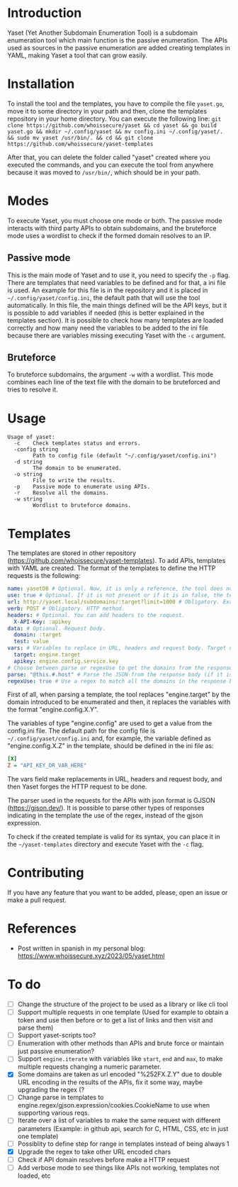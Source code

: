 # Introduction
Yaset (Yet Another Subdomain Enumeration Tool) is a subdomain enumeration tool which main function is the passive enumeration. The APIs used as sources in the passive enumeration are added creating templates in YAML, making Yaset a tool that can grow easily.

# Installation
To install the tool and the templates, you have to compile the file `yaset.go`, move it to some directory in your path and then, clone the templates repository in your home directory. You can execute the following line:
`git clone https://github.com/whoissecure/yaset && cd yaset && go build yaset.go && mkdir ~/.config/yaset && mv config.ini ~/.config/yaset/. && sudo mv yaset /usr/bin/. && cd && git clone https://github.com/whoissecure/yaset-templates`

After that, you can delete the folder called "yaset" created where you executed the commands, and you can execute the tool from anywhere because it was moved to `/usr/bin/`, which should be in your path.

# Modes
To execute Yaset, you must choose one mode or both. The passive mode interacts with third party APIs to obtain subdomains, and the bruteforce mode uses a wordlist to check if the formed domain resolves to an IP.

## Passive mode
This is the main mode of Yaset and to use it, you need to specify the `-p` flag. There are templates that need variables to be defined and for that, a ini file is used. An example for this file is in the repository and it is placed in `~/.config/yaset/config.ini`, the default path that will use the tool automatically. In this file, the main things defined will be the API keys, but it is possible to add variables if needed (this is better explained in the templates section). It is possible to check how many templates are loaded correctly and how many need the variables to be added to the ini file because there are variables missing executing Yaset with the `-c` argument.

## Bruteforce
To bruteforce subdomains, the argument `-w` with a wordlist. This mode combines each line of the text file with the domain to be bruteforced and tries to resolve it.

# Usage
```
Usage of yaset:
  -c	Check templates status and errors.
  -config string
    	Path to config file (default "~/.config/yaset/config.ini")
  -d string
    	The domain to be enumerated.
  -o string
    	File to write the results.
  -p	Passive mode to enumerate using APIs.
  -r	Resolve all the domains.
  -w string
    	Wordlist to bruteforce domains.
```

# Templates
The templates are stored in other repository (https://github.com/whoissecure/yaset-templates). To add APIs, templates with YAML are created. The format of the templates to define the HTTP requests is the following:

```yaml
name: yasetDB # Optional. Now, it is only a reference, the tool does not use it.
use: true # Optional. If it is not present or if it is in false, the template is not used.
url: http://yaset.local/subdomains/:target?limit=1000 # Obligatory. Example of URL. It can use GET parameters.
verb: POST # Obligatory. HTTP method.
headers: # Optional. You can add headers to the request.
  X-API-Key: :apikey
data: # Optional. Request body.
  domain: :target
  test: value
vars: # Variables to replace in URL, headers and request body. Target or equivalent is mandatory as engine.target to be replaced by the domain introduced as target.
  target: engine.target
  apikey: engine.config.service.key
# Choose between parse or regexUse to get the domains from the response body.
parse: "@this.#.host" # Parse the JSON from the response body (if it is in json format) with a GJSON (https://gjson.dev) expression.
regexUse: true # Use a regex to match all the domains in the response body.
```

First of all, when parsing a template, the tool replaces "engine.target" by the domain introduced to be enumerated and then, it replaces the variables with the format "engine.config.X.Y". 

The variables of type "engine.config" are used to get a value from the config.ini file. The default path for the config file is `~/.config/yaset/config.ini` and, for example, the variable defined as "engine.config.X.Z" in the template, should be defined in the ini file as:

```ini
[X]
Z = "API_KEY_OR_VAR_HERE"
```

The vars field make replacements in URL, headers and request body, and then Yaset forges the HTTP request to be done.

The parser used in the requests for the APIs with json format is GJSON (https://gjson.dev/). It is possible to parse other types of responses indicating in the template the use of the regex, instead of the gjson expression.

To check if the created template is valid for its syntax, you can place it in the `~/yaset-templates` directory and execute Yaset with the `-c` flag.

# Contributing
If you have any feature that you want to be added, please, open an issue or make a pull request.

# References
- Post written in spanish in my personal blog: https://www.whoissecure.xyz/2023/05/yaset.html

# To do
- [ ] Change the structure of the project to be used as a library or like cli tool
- [ ] Support multiple requests in one template (Used for example to obtain a token and use then before or to get a list of links and then visit and parse them)
- [ ] Support yaset-scripts too?
- [ ] Enumeration with other methods than APIs and brute force or maintain just passive enumeration?
- [ ] Support `engine.iterate` with variables like `start`, `end` and `max`, to make multiple requests changing a numeric parameter.
- [X] Some domains are taken as url encoded "%252FX.Z.Y" due to double URL encoding in the results of the APIs, fix it some way, maybe upgrading the regex (?
- [ ] Change parse in templates to engine.regex/gjson.expression/cookies.CookieName to use when supporting various reqs.
- [ ] Iterate over a list of variables to make the same request with different parameters (Example: in github api, search for C, HTML, CSS, etc in just one template)
- [ ] Possiblity to define step for range in templates instead of being always 1
- [X] Upgrade the regex to take other URL encoded chars
- [ ] Check if API domain resolves before make a HTTP request
- [ ] Add verbose mode to see things like APIs not working, templates not loaded, etc